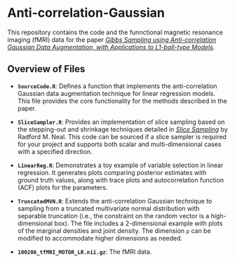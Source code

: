# Anti-correlation-Gaussian

This repository contains the code and the funnctional magnetic resonance
imaging (fMRI) data for the paper [*Gibbs Sampling using Anti-correlation Gaussian Data Augmentation, with Applications to L1-ball-type Models*](https://arxiv.org/abs/2309.09371).

## Overview of Files

- **`SourceCode.R`**: Defines a function that implements the anti-correlation Gaussian data augmentation technique for linear regression models. This file provides the core functionality for the methods described in the paper.

- **`SliceSampler.R`**: Provides an implementation of slice sampling based on the stepping-out and shrinkage techniques detailed in [*Slice Sampling*](https://arxiv.org/pdf/physics/0009028.pdf) by Radford M. Neal. This code can be sourced if a slice sampler is required for your project and supports both scalar and multi-dimensional cases with a specified direction.

- **`LinearReg.R`**: Demonstrates a toy example of variable selection in linear regression. It generates plots comparing posterior estimates with ground truth values, along with trace plots and autocorrelation function (ACF) plots for the parameters.

- **`TruncatedMVN.R`**: Extends the anti-correlation Gaussian technique to sampling from a truncated multivariate normal distribution with separable truncation (i.e., the constraint on the random vector is a high-dimensional box). The file includes a 2-dimensional example with plots of the marginal densities and joint density. The dimension `p` can be modified to accommodate higher dimensions as needed.

- **`100206_tfMRI_MOTOR_LR.nii.gz`**: The fMRI data.